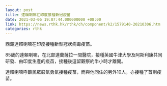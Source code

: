 ```yaml
---
layout: post
title: 達賴喇嘛在印度接種新冠疫苗
date: 2021-03-06 19:07:44.000000000 +08:00
link: https://news.rthk.hk/rthk/ch/component/k2/1579140-20210306.htm
categories: rthk
---
```


西藏達賴喇嘛在印度接種新型冠狀病毒疫苗。

85歲的達賴喇嘛，在北部達蘭薩拉一間醫院，接種英國牛津大學及阿斯利康共同研發、由印度生產的疫苗，接種後逗留觀察約半小時才離開。

達賴喇嘛呼籲民眾鼓氣勇氣接種疫苗，而與他同住的另外10人，亦接種了首劑疫苗。
